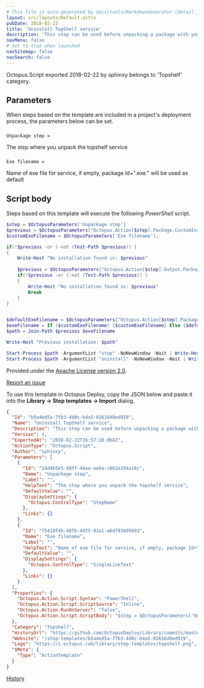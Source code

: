 ```yaml
---
# This file is auto-generated by docs/tools/MarkdownGenerator (detail.js)
layout: src/layouts/Default.astro
pubDate: 2018-02-22
title: 'Uninstall TopShelf service'
description: 'This step can be used before unpacking a package with your TopShelf service to stop and remove the previous installation, if there is one.'
navMenu: false
# Set to true when launched
navSitemap: false
navSearch: false
---
```


Octopus.Script exported 2018-02-22 by sphinxy belongs to 'Topshelf' category.

## Parameters

When steps based on the template are included in a project's deployment process, the parameters below can be set.


<div class="param">

### 

`Unpackage step = `

The step where you unpack the topshelf service

</div>
        
<div class="param">

### 

`Exe filename = `

Name of exe file for service, if empty, package Id+".exe." will be used as default

</div>
        

## Script body

Steps based on this template will execute the following *PowerShell* script.

```powershell
$step = $OctopusParameters['Unpackage step']
$previous = $OctopusParameters["Octopus.Action[$step].Package.CustomInstallationDirectory"]
$customExeFilename = $OctopusParameters['Exe filename'];

if(!$previous -or (-not (Test-Path $previous)) )
{
    Write-Host "No installation found in: $previous"
	
    $previous = $OctopusParameters["Octopus.Action[$step].Output.Package.InstallationDirectoryPath"]
    if(!$previous -or (-not (Test-Path $previous)) )
    {
        Write-Host "No installation found in: $previous"
        Break
    }
}


$defaultExeFilename = $OctopusParameters["Octopus.Action[$step].Package.NuGetPackageId"] + ".exe"
$exeFilename = If ($customExeFilename) {$customExeFilename} Else {$defaultExeFilename}
$path = Join-Path $previous $exeFilename

Write-Host "Previous installation: $path"

Start-Process $path -ArgumentList "stop" -NoNewWindow -Wait | Write-Host
Start-Process $path -ArgumentList "uninstall" -NoNewWindow -Wait | Write-Host

```

Provided under the [Apache License version 2.0](https://github.com/OctopusDeploy/Library/blob/master/LICENSE.txt).

[Report an issue](https://github.com/OctopusDeploy/Library/issues/new?assignees=&labels=&projects=&template=bug-report.yml&title=Issue%20with%20Uninstall%20TopShelf%20service&step-template=Uninstall%20TopShelf%20service)

<div class="get-json">

To use this template in Octopus Deploy, copy the JSON below and paste it into the **Library → Step templates → Import** dialog.

```json
{
  "Id": "b5a4ed5a-7fb3-4d0c-b4a5-02616d0ed919",
  "Name": "Uninstall TopShelf service",
  "Description": "This step can be used before unpacking a package with your TopShelf service to stop and remove the previous installation, if there is one.",
  "Version": 4,
  "ExportedAt": "2018-02-22T16:57:20.068Z",
  "ActionType": "Octopus.Script",
  "Author": "sphinxy",
  "Parameters": [
    {
      "Id": "14d4b5e5-98ff-48ee-aeba-c062e294a18c",
      "Name": "Unpackage step",
      "Label": "",
      "HelpText": "The step where you unpack the topshelf service",
      "DefaultValue": "",
      "DisplaySettings": {
        "Octopus.ControlType": "StepName"
      },
      "Links": {}
    },
    {
      "Id": "75418f4b-48fb-4475-93a1-a6d793495693",
      "Name": "Exe filename",
      "Label": "",
      "HelpText": "Name of exe file for service, if empty, package Id+\".exe.\" will be used as default",
      "DefaultValue": "",
      "DisplaySettings": {
        "Octopus.ControlType": "SingleLineText"
      },
      "Links": {}
    }
  ],
  "Properties": {
    "Octopus.Action.Script.Syntax": "PowerShell",
    "Octopus.Action.Script.ScriptSource": "Inline",
    "Octopus.Action.RunOnServer": "false",
    "Octopus.Action.Script.ScriptBody": "$step = $OctopusParameters['Unpackage step']\n$previous = $OctopusParameters[\"Octopus.Action[$step].Package.CustomInstallationDirectory\"]\n$customExeFilename = $OctopusParameters['Exe filename'];\n\nif(!$previous -or (-not (Test-Path $previous)) )\n{\n    Write-Host \"No installation found in: $previous\"\n\t\n    $previous = $OctopusParameters[\"Octopus.Action[$step].Output.Package.InstallationDirectoryPath\"]\n    if(!$previous -or (-not (Test-Path $previous)) )\n    {\n        Write-Host \"No installation found in: $previous\"\n        Break\n    }\n}\n\n\n$defaultExeFilename = $OctopusParameters[\"Octopus.Action[$step].Package.NuGetPackageId\"] + \".exe\"\n$exeFilename = If ($customExeFilename) {$customExeFilename} Else {$defaultExeFilename}\n$path = Join-Path $previous $exeFilename\n\nWrite-Host \"Previous installation: $path\"\n\nStart-Process $path -ArgumentList \"stop\" -NoNewWindow -Wait | Write-Host\nStart-Process $path -ArgumentList \"uninstall\" -NoNewWindow -Wait | Write-Host\n"
  },
  "Category": "Topshelf",
  "HistoryUrl": "https://github.com/OctopusDeploy/Library/commits/master/step-templates//opt/buildagent/work/75443764cd38076d/step-templates/topshelf-uninstall.json",
  "Website": "/step-templates/b5a4ed5a-7fb3-4d0c-b4a5-02616d0ed919",
  "Logo": "https://i.octopus.com/library/step-templates/topshelf.png",
  "$Meta": {
    "Type": "ActionTemplate"
  }
}
```

[History](https://github.com/OctopusDeploy/Library/commits/master/step-templates/https://github.com/OctopusDeploy/Library/commits/master/step-templates//opt/buildagent/work/75443764cd38076d/step-templates/topshelf-uninstall.json)

</div>
